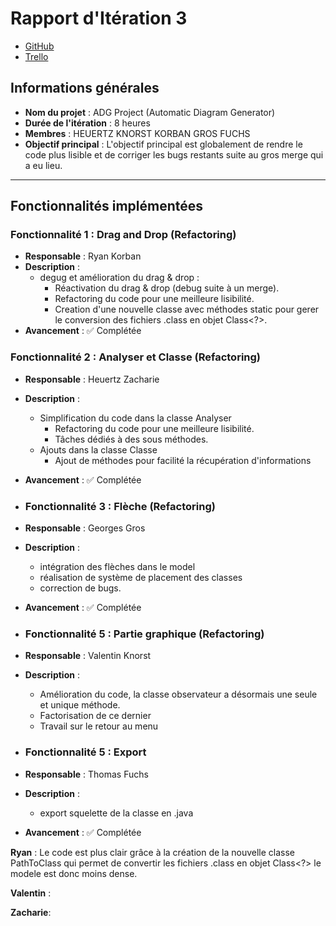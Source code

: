 # Rapport d'Itération 3

- [GitHub](https://github.com/Valentxn7/adg_project)
- [Trello](https://trello.com/b/qoNw8Geq/sae-301-adgproject)
## Informations générales

- **Nom du projet** : ADG Project (Automatic Diagram Generator)
- **Durée de l'itération** : 8 heures
- **Membres** : HEUERTZ KNORST KORBAN GROS FUCHS
- **Objectif principal** : L'objectif principal est globalement de rendre le code plus lisible et de corriger les bugs restants suite au gros merge qui a eu lieu.

---
## Fonctionnalités implémentées

### Fonctionnalité 1 : Drag and Drop (Refactoring)
- **Responsable** : Ryan Korban
- **Description** :
  - degug et amélioration du drag & drop :
    - Réactivation du drag & drop (debug suite à un merge).
    - Refactoring du code pour une meilleure lisibilité.
    - Creation d'une nouvelle classe avec méthodes static pour gerer le conversion des fichiers .class en objet Class<?>.
- **Avancement** : ✅ Complétée

### Fonctionnalité 2 : Analyser et Classe (Refactoring)
- **Responsable** : Heuertz Zacharie
- **Description** :
  - Simplification du code dans la classe Analyser
    - Refactoring du code pour une meilleure lisibilité.
    - Tâches dédiés à des sous méthodes.
  - Ajouts dans la classe Classe
    - Ajout de méthodes pour facilité la récupération d'informations
- **Avancement** : ✅ Complétée

- ### Fonctionnalité 3 : Flèche (Refactoring)
- **Responsable** : Georges Gros
- **Description** :
  - intégration des flèches dans le model
  - réalisation de système de placement des classes
  - correction de bugs.
- **Avancement** : ✅ Complétée


- ### Fonctionnalité 5 : Partie graphique (Refactoring)
- **Responsable** : Valentin Knorst
- **Description** :
  - Amélioration du code, la classe observateur a désormais une seule et unique méthode.
  - Factorisation de ce dernier
  - Travail sur le retour au menu

- ### Fonctionnalité 5 : Export 
- **Responsable** : Thomas Fuchs
- **Description** :
  - export squelette de la classe en .java


- **Avancement** : ✅ Complétée

**Ryan** :
Le code est plus clair grâce à la création de la nouvelle classe PathToClass qui permet de convertir les fichiers .class en objet Class<?> le modele est donc moins dense.

**Valentin** :

**Zacharie**:

